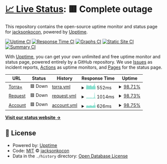 # [📈 Live Status](http://torra.ddns.net): <!--live status--> **🟥 Complete outage**

This repository contains the open-source uptime monitor and status page for [jacksonkocon](https://torra.ddns.net), powered by [Upptime](https://github.com/upptime/upptime).

[![Uptime CI](https://github.com/jacksonkocon/uptime/workflows/Uptime%20CI/badge.svg)](https://github.com/jacksonkocon/uptime/actions?query=workflow%3A%22Uptime+CI%22)
[![Response Time CI](https://github.com/jacksonkocon/uptime/workflows/Response%20Time%20CI/badge.svg)](https://github.com/jacksonkocon/uptime/actions?query=workflow%3A%22Response+Time+CI%22)
[![Graphs CI](https://github.com/jacksonkocon/uptime/workflows/Graphs%20CI/badge.svg)](https://github.com/jacksonkocon/uptime/actions?query=workflow%3A%22Graphs+CI%22)
[![Static Site CI](https://github.com/jacksonkocon/uptime/workflows/Static%20Site%20CI/badge.svg)](https://github.com/jacksonkocon/uptime/actions?query=workflow%3A%22Static+Site+CI%22)
[![Summary CI](https://github.com/jacksonkocon/uptime/workflows/Summary%20CI/badge.svg)](https://github.com/jacksonkocon/uptime/actions?query=workflow%3A%22Summary+CI%22)

With [Upptime](https://upptime.js.org), you can get your own unlimited and free uptime monitor and status page, powered entirely by a GitHub repository. We use [Issues](https://github.com/jacksonkocon/uptime/issues) as incident reports, [Actions](https://github.com/jacksonkocon/uptime/actions) as uptime monitors, and [Pages](https://torra.ddns.net) for the status page.

<!--start: status pages-->
<!-- This summary is generated by Upptime (https://github.com/upptime/upptime) -->
<!-- Do not edit this manually, your changes will be overwritten -->
<!-- prettier-ignore -->
| URL | Status | History | Response Time | Uptime |
| --- | ------ | ------- | ------------- | ------ |
| <img alt="" src="https://icons.duckduckgo.com/ip3/torraplus.com.ico" height="13"> [Torra+](http://torraplus.com) | 🟥 Down | [torra.yml](https://github.com/JacksonKocon/uptime/commits/HEAD/history/torra.yml) | <details><summary><img alt="Response time graph" src="./graphs/torra/response-time-week.png" height="20"> 552ms</summary><br><a href="https://status.torraplus.com/history/torra"><img alt="Response time 378" src="https://img.shields.io/endpoint?url=https%3A%2F%2Fraw.githubusercontent.com%2FJacksonKocon%2Fuptime%2FHEAD%2Fapi%2Ftorra%2Fresponse-time.json"></a><br><a href="https://status.torraplus.com/history/torra"><img alt="24-hour response time 579" src="https://img.shields.io/endpoint?url=https%3A%2F%2Fraw.githubusercontent.com%2FJacksonKocon%2Fuptime%2FHEAD%2Fapi%2Ftorra%2Fresponse-time-day.json"></a><br><a href="https://status.torraplus.com/history/torra"><img alt="7-day response time 552" src="https://img.shields.io/endpoint?url=https%3A%2F%2Fraw.githubusercontent.com%2FJacksonKocon%2Fuptime%2FHEAD%2Fapi%2Ftorra%2Fresponse-time-week.json"></a><br><a href="https://status.torraplus.com/history/torra"><img alt="30-day response time 556" src="https://img.shields.io/endpoint?url=https%3A%2F%2Fraw.githubusercontent.com%2FJacksonKocon%2Fuptime%2FHEAD%2Fapi%2Ftorra%2Fresponse-time-month.json"></a><br><a href="https://status.torraplus.com/history/torra"><img alt="1-year response time 372" src="https://img.shields.io/endpoint?url=https%3A%2F%2Fraw.githubusercontent.com%2FJacksonKocon%2Fuptime%2FHEAD%2Fapi%2Ftorra%2Fresponse-time-year.json"></a></details> | <details><summary><a href="https://status.torraplus.com/history/torra">98.71%</a></summary><a href="https://status.torraplus.com/history/torra"><img alt="All-time uptime 86.42%" src="https://img.shields.io/endpoint?url=https%3A%2F%2Fraw.githubusercontent.com%2FJacksonKocon%2Fuptime%2FHEAD%2Fapi%2Ftorra%2Fuptime.json"></a><br><a href="https://status.torraplus.com/history/torra"><img alt="24-hour uptime 90.94%" src="https://img.shields.io/endpoint?url=https%3A%2F%2Fraw.githubusercontent.com%2FJacksonKocon%2Fuptime%2FHEAD%2Fapi%2Ftorra%2Fuptime-day.json"></a><br><a href="https://status.torraplus.com/history/torra"><img alt="7-day uptime 98.71%" src="https://img.shields.io/endpoint?url=https%3A%2F%2Fraw.githubusercontent.com%2FJacksonKocon%2Fuptime%2FHEAD%2Fapi%2Ftorra%2Fuptime-week.json"></a><br><a href="https://status.torraplus.com/history/torra"><img alt="30-day uptime 99.70%" src="https://img.shields.io/endpoint?url=https%3A%2F%2Fraw.githubusercontent.com%2FJacksonKocon%2Fuptime%2FHEAD%2Fapi%2Ftorra%2Fuptime-month.json"></a><br><a href="https://status.torraplus.com/history/torra"><img alt="1-year uptime 86.79%" src="https://img.shields.io/endpoint?url=https%3A%2F%2Fraw.githubusercontent.com%2FJacksonKocon%2Fuptime%2FHEAD%2Fapi%2Ftorra%2Fuptime-year.json"></a></details>
| <img alt="" src="https://icons.duckduckgo.com/ip3/request.torraplus.com.ico" height="13"> [Request](http://request.torraplus.com) | 🟥 Down | [request.yml](https://github.com/JacksonKocon/uptime/commits/HEAD/history/request.yml) | <details><summary><img alt="Response time graph" src="./graphs/request/response-time-week.png" height="20"> 1014ms</summary><br><a href="https://status.torraplus.com/history/request"><img alt="Response time 824" src="https://img.shields.io/endpoint?url=https%3A%2F%2Fraw.githubusercontent.com%2FJacksonKocon%2Fuptime%2FHEAD%2Fapi%2Frequest%2Fresponse-time.json"></a><br><a href="https://status.torraplus.com/history/request"><img alt="24-hour response time 1424" src="https://img.shields.io/endpoint?url=https%3A%2F%2Fraw.githubusercontent.com%2FJacksonKocon%2Fuptime%2FHEAD%2Fapi%2Frequest%2Fresponse-time-day.json"></a><br><a href="https://status.torraplus.com/history/request"><img alt="7-day response time 1014" src="https://img.shields.io/endpoint?url=https%3A%2F%2Fraw.githubusercontent.com%2FJacksonKocon%2Fuptime%2FHEAD%2Fapi%2Frequest%2Fresponse-time-week.json"></a><br><a href="https://status.torraplus.com/history/request"><img alt="30-day response time 953" src="https://img.shields.io/endpoint?url=https%3A%2F%2Fraw.githubusercontent.com%2FJacksonKocon%2Fuptime%2FHEAD%2Fapi%2Frequest%2Fresponse-time-month.json"></a><br><a href="https://status.torraplus.com/history/request"><img alt="1-year response time 824" src="https://img.shields.io/endpoint?url=https%3A%2F%2Fraw.githubusercontent.com%2FJacksonKocon%2Fuptime%2FHEAD%2Fapi%2Frequest%2Fresponse-time-year.json"></a></details> | <details><summary><a href="https://status.torraplus.com/history/request">98.73%</a></summary><a href="https://status.torraplus.com/history/request"><img alt="All-time uptime 99.37%" src="https://img.shields.io/endpoint?url=https%3A%2F%2Fraw.githubusercontent.com%2FJacksonKocon%2Fuptime%2FHEAD%2Fapi%2Frequest%2Fuptime.json"></a><br><a href="https://status.torraplus.com/history/request"><img alt="24-hour uptime 91.11%" src="https://img.shields.io/endpoint?url=https%3A%2F%2Fraw.githubusercontent.com%2FJacksonKocon%2Fuptime%2FHEAD%2Fapi%2Frequest%2Fuptime-day.json"></a><br><a href="https://status.torraplus.com/history/request"><img alt="7-day uptime 98.73%" src="https://img.shields.io/endpoint?url=https%3A%2F%2Fraw.githubusercontent.com%2FJacksonKocon%2Fuptime%2FHEAD%2Fapi%2Frequest%2Fuptime-week.json"></a><br><a href="https://status.torraplus.com/history/request"><img alt="30-day uptime 99.71%" src="https://img.shields.io/endpoint?url=https%3A%2F%2Fraw.githubusercontent.com%2FJacksonKocon%2Fuptime%2FHEAD%2Fapi%2Frequest%2Fuptime-month.json"></a><br><a href="https://status.torraplus.com/history/request"><img alt="1-year uptime 99.37%" src="https://img.shields.io/endpoint?url=https%3A%2F%2Fraw.githubusercontent.com%2FJacksonKocon%2Fuptime%2FHEAD%2Fapi%2Frequest%2Fuptime-year.json"></a></details>
| <img alt="" src="https://icons.duckduckgo.com/ip3/account.torraplus.com.ico" height="13"> [Account](http://account.torraplus.com) | 🟥 Down | [account.yml](https://github.com/JacksonKocon/uptime/commits/HEAD/history/account.yml) | <details><summary><img alt="Response time graph" src="./graphs/account/response-time-week.png" height="20"> 626ms</summary><br><a href="https://status.torraplus.com/history/account"><img alt="Response time 846" src="https://img.shields.io/endpoint?url=https%3A%2F%2Fraw.githubusercontent.com%2FJacksonKocon%2Fuptime%2FHEAD%2Fapi%2Faccount%2Fresponse-time.json"></a><br><a href="https://status.torraplus.com/history/account"><img alt="24-hour response time 703" src="https://img.shields.io/endpoint?url=https%3A%2F%2Fraw.githubusercontent.com%2FJacksonKocon%2Fuptime%2FHEAD%2Fapi%2Faccount%2Fresponse-time-day.json"></a><br><a href="https://status.torraplus.com/history/account"><img alt="7-day response time 626" src="https://img.shields.io/endpoint?url=https%3A%2F%2Fraw.githubusercontent.com%2FJacksonKocon%2Fuptime%2FHEAD%2Fapi%2Faccount%2Fresponse-time-week.json"></a><br><a href="https://status.torraplus.com/history/account"><img alt="30-day response time 724" src="https://img.shields.io/endpoint?url=https%3A%2F%2Fraw.githubusercontent.com%2FJacksonKocon%2Fuptime%2FHEAD%2Fapi%2Faccount%2Fresponse-time-month.json"></a><br><a href="https://status.torraplus.com/history/account"><img alt="1-year response time 846" src="https://img.shields.io/endpoint?url=https%3A%2F%2Fraw.githubusercontent.com%2FJacksonKocon%2Fuptime%2FHEAD%2Fapi%2Faccount%2Fresponse-time-year.json"></a></details> | <details><summary><a href="https://status.torraplus.com/history/account">98.75%</a></summary><a href="https://status.torraplus.com/history/account"><img alt="All-time uptime 93.52%" src="https://img.shields.io/endpoint?url=https%3A%2F%2Fraw.githubusercontent.com%2FJacksonKocon%2Fuptime%2FHEAD%2Fapi%2Faccount%2Fuptime.json"></a><br><a href="https://status.torraplus.com/history/account"><img alt="24-hour uptime 91.28%" src="https://img.shields.io/endpoint?url=https%3A%2F%2Fraw.githubusercontent.com%2FJacksonKocon%2Fuptime%2FHEAD%2Fapi%2Faccount%2Fuptime-day.json"></a><br><a href="https://status.torraplus.com/history/account"><img alt="7-day uptime 98.75%" src="https://img.shields.io/endpoint?url=https%3A%2F%2Fraw.githubusercontent.com%2FJacksonKocon%2Fuptime%2FHEAD%2Fapi%2Faccount%2Fuptime-week.json"></a><br><a href="https://status.torraplus.com/history/account"><img alt="30-day uptime 99.71%" src="https://img.shields.io/endpoint?url=https%3A%2F%2Fraw.githubusercontent.com%2FJacksonKocon%2Fuptime%2FHEAD%2Fapi%2Faccount%2Fuptime-month.json"></a><br><a href="https://status.torraplus.com/history/account"><img alt="1-year uptime 93.52%" src="https://img.shields.io/endpoint?url=https%3A%2F%2Fraw.githubusercontent.com%2FJacksonKocon%2Fuptime%2FHEAD%2Fapi%2Faccount%2Fuptime-year.json"></a></details>

<!--end: status pages-->

[**Visit our status website →**](http://torra.ddns.net)

## 📄 License

- Powered by: [Upptime](https://github.com/upptime/upptime)
- Code: [MIT](./LICENSE) © [jacksonkocon](http://torra.ddns.net)
- Data in the `./history` directory: [Open Database License](https://opendatacommons.org/licenses/odbl/1-0/)
